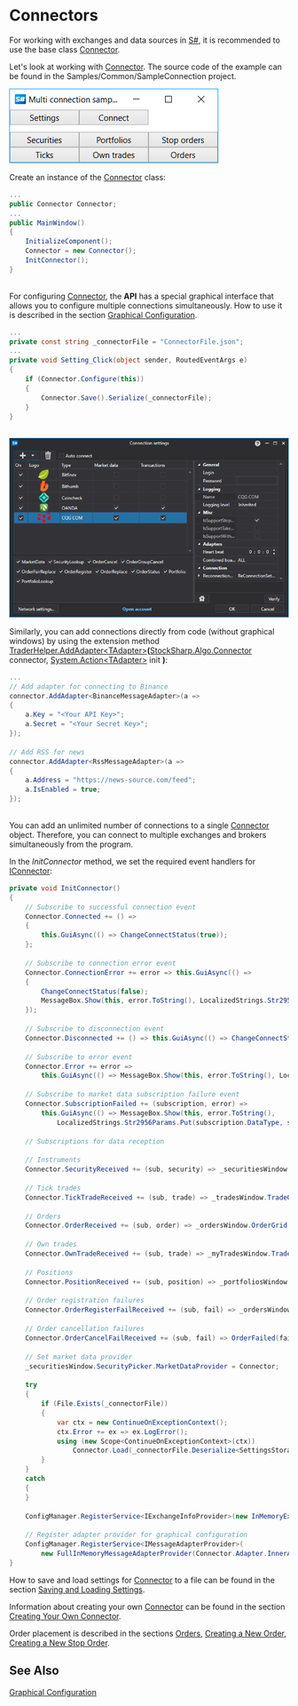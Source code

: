 # Connectors

For working with exchanges and data sources in [S#](../api.md), it is recommended to use the base class [Connector](xref:StockSharp.Algo.Connector).

Let's look at working with [Connector](xref:StockSharp.Algo.Connector). The source code of the example can be found in the Samples/Common/SampleConnection project.

![multiconnection main](../../images/multiconnection_main.png)

Create an instance of the [Connector](xref:StockSharp.Algo.Connector) class:

```cs
...
public Connector Connector;
...
public MainWindow()
{
	InitializeComponent();
	Connector = new Connector();
	InitConnector();
}
		
```

For configuring [Connector](xref:StockSharp.Algo.Connector), the **API** has a special graphical interface that allows you to configure multiple connections simultaneously. How to use it is described in the section [Graphical Configuration](connectors/graphical_configuration.md).

```cs
...
private const string _connectorFile = "ConnectorFile.json";
...
private void Setting_Click(object sender, RoutedEventArgs e)
{
	if (Connector.Configure(this))
	{
		Connector.Save().Serialize(_connectorFile);
	}
}
	  				
```

![API GUI ConnectorWindow](../../images/api_gui_connectorwindow.png)

Similarly, you can add connections directly from code (without graphical windows) by using the extension method [TraderHelper.AddAdapter\<TAdapter\>](xref:StockSharp.Algo.TraderHelper.AddAdapter``1(StockSharp.Algo.Connector,System.Action{``0}))**(**[StockSharp.Algo.Connector](xref:StockSharp.Algo.Connector) connector, [System.Action\<TAdapter\>](xref:System.Action`1) init **)**:

```cs
...
// Add adapter for connecting to Binance
connector.AddAdapter<BinanceMessageAdapter>(a => 
{
	a.Key = "<Your API Key>";
	a.Secret = "<Your Secret Key>";
});

// Add RSS for news
connector.AddAdapter<RssMessageAdapter>(a => 
{
	a.Address = "https://news-source.com/feed";
	a.IsEnabled = true;
});
	  				
```

You can add an unlimited number of connections to a single [Connector](xref:StockSharp.Algo.Connector) object. Therefore, you can connect to multiple exchanges and brokers simultaneously from the program.

In the *InitConnector* method, we set the required event handlers for [IConnector](xref:StockSharp.BusinessEntities.IConnector):

```cs
private void InitConnector()
{
	// Subscribe to successful connection event
	Connector.Connected += () =>
	{
		this.GuiAsync(() => ChangeConnectStatus(true));
	};
	
	// Subscribe to connection error event
	Connector.ConnectionError += error => this.GuiAsync(() =>
	{
		ChangeConnectStatus(false);
		MessageBox.Show(this, error.ToString(), LocalizedStrings.Str2959);
	});
	
	// Subscribe to disconnection event
	Connector.Disconnected += () => this.GuiAsync(() => ChangeConnectStatus(false));
	
	// Subscribe to error event
	Connector.Error += error =>
		this.GuiAsync(() => MessageBox.Show(this, error.ToString(), LocalizedStrings.Str2955));
	
	// Subscribe to market data subscription failure event
	Connector.SubscriptionFailed += (subscription, error) =>
		this.GuiAsync(() => MessageBox.Show(this, error.ToString(), 
			LocalizedStrings.Str2956Params.Put(subscription.DataType, subscription.SecurityId)));
	
	// Subscriptions for data reception
	
	// Instruments
	Connector.SecurityReceived += (sub, security) => _securitiesWindow.SecurityPicker.Securities.Add(security);
	
	// Tick trades
	Connector.TickTradeReceived += (sub, trade) => _tradesWindow.TradeGrid.Trades.TryAdd(trade);
	
	// Orders
	Connector.OrderReceived += (sub, order) => _ordersWindow.OrderGrid.Orders.TryAdd(order);
	
	// Own trades
	Connector.OwnTradeReceived += (sub, trade) => _myTradesWindow.TradeGrid.Trades.TryAdd(trade);
	
	// Positions
	Connector.PositionReceived += (sub, position) => _portfoliosWindow.PortfolioGrid.Positions.TryAdd(position);

	// Order registration failures
	Connector.OrderRegisterFailReceived += (sub, fail) => _ordersWindow.OrderGrid.AddRegistrationFail(fail);
	
	// Order cancellation failures
	Connector.OrderCancelFailReceived += (sub, fail) => OrderFailed(fail);
	
	// Set market data provider
	_securitiesWindow.SecurityPicker.MarketDataProvider = Connector;
	
	try
	{
		if (File.Exists(_connectorFile))
		{
			var ctx = new ContinueOnExceptionContext();
			ctx.Error += ex => ex.LogError();
			using (new Scope<ContinueOnExceptionContext>(ctx))
				Connector.Load(_connectorFile.Deserialize<SettingsStorage>());
		}
	}
	catch
	{
	}
	
	ConfigManager.RegisterService<IExchangeInfoProvider>(new InMemoryExchangeInfoProvider());
	
	// Register adapter provider for graphical configuration
	ConfigManager.RegisterService<IMessageAdapterProvider>(
		new FullInMemoryMessageAdapterProvider(Connector.Adapter.InnerAdapters));
}
```

How to save and load settings for [Connector](xref:StockSharp.Algo.Connector) to a file can be found in the section [Saving and Loading Settings](connectors/save_and_load_settings.md).

Information about creating your own [Connector](xref:StockSharp.Algo.Connector) can be found in the section [Creating Your Own Connector](connectors/creating_own_connector.md).

Order placement is described in the sections [Orders](orders_management.md), [Creating a New Order](orders_management/create_new_order.md), [Creating a New Stop Order](orders_management/create_new_stop_order.md).

## See Also

[Graphical Configuration](connectors/graphical_configuration.md)